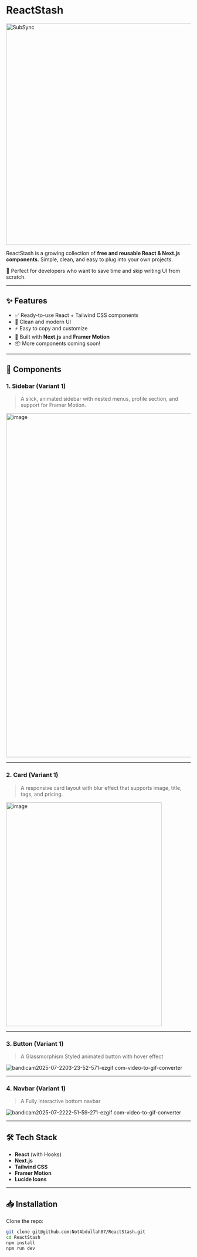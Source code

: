 # ReactStash
<img width="1087" height="604" alt="SubSync" src="https://github.com/user-attachments/assets/f2f1b6f1-a92c-4005-843e-061417fd6e1b" />

ReactStash is a growing collection of **free and reusable React & Next.js components**. Simple, clean, and easy to plug into your own projects.

🎯 Perfect for developers who want to save time and skip writing UI from scratch.

---

## ✨ Features

- ✅ Ready-to-use React + Tailwind CSS components
- 🎨 Clean and modern UI
- ⚡ Easy to copy and customize
- 🚀 Built with **Next.js** and **Framer Motion**
- 📦 More components coming soon!

---

## 📁 Components

### 1. Sidebar (Variant 1)
> A slick, animated sidebar with nested menus, profile section, and support for Framer Motion.

<img width="1918" height="938" alt="image" src="https://github.com/user-attachments/assets/1dbc7e58-d38d-4cb7-8da7-9afa9d6d63c1" />


---

### 2. Card (Variant 1)
> A responsive card layout with blur effect that supports image, title, tags, and pricing.

<img width="424" height="610" alt="image" src="https://github.com/user-attachments/assets/3723cbc7-11df-4055-8aa1-7096c394fb9d" />


---

### 3. Button (Variant 1)
> A Glassmorphism Styled animated button with hover effect 

![bandicam2025-07-2203-23-52-571-ezgif com-video-to-gif-converter](https://github.com/user-attachments/assets/8dfc7e21-db6f-486d-b4cb-72b2b791c74e)


---


### 4. Navbar (Variant 1)
> A Fully interactive bottom navbar

![bandicam2025-07-2222-51-59-271-ezgif com-video-to-gif-converter](https://github.com/user-attachments/assets/d9dbf064-bd78-4bd2-95e8-15cfe75cee7e)


---

## 🛠️ Tech Stack

- **React** (with Hooks)
- **Next.js**
- **Tailwind CSS**
- **Framer Motion**
- **Lucide Icons**


---

## 📥 Installation

Clone the repo:

```bash
git clone git@github.com:NotAbdullah87/ReactStash.git
cd ReactStash
npm install
npm run dev
